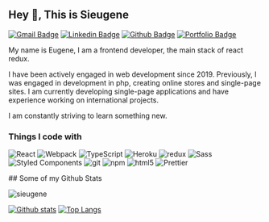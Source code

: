 ## Hey 👋, This is Sieugene
[![Gmail Badge](https://img.shields.io/badge/-sieugene@mail.ru-c14438?style=flat&logo=Gmail&logoColor=white&link=mailto:sieugene@mail.ru)](mailto:sieugene@mail.ru) 
[![Linkedin Badge](https://img.shields.io/badge/-https://www.linkedin.com/in/sieugene-0072b1?style=flat&logo=Linkedin&logoColor=white&link=https://www.linkedin.com/in/https://www.linkedin.com/in/sieugene/)](https://www.linkedin.com/in/https://www.linkedin.com/in/sieugene/) [![Github Badge](https://img.shields.io/badge/-sieugene-grey?style=flat&logo=github&logoColor=white&link=https://github.com/sieugene/)](https://www.github.com/sieugene/) [![Portfolio Badge](https://img.shields.io/badge/portfolio-web-blue?style=flat&link=https://sieugene.vercel.app//)](https://sieugene.vercel.app//) <p align='left'>My name is Eugene, I am a frontend developer, the main stack of react redux.

I have been actively engaged in web development since 2019. Previously, I was engaged in development in php, creating online stores and single-page sites. I am currently developing single-page applications and have experience working on international projects.

I am constantly striving to learn something new.</p>
<h3>Things I code with</h3>
<p>
  <img alt="React" src="https://img.shields.io/badge/-React-45b8d8?style=flat-square&logo=react&logoColor=white" />
  <img alt="Webpack" src="https://img.shields.io/badge/-Webpack-8DD6F9?style=flat-square&logo=webpack&logoColor=white" /> 
  <img alt="TypeScript" src="https://img.shields.io/badge/-TypeScript-007ACC?style=flat-square&logo=typescript&logoColor=white" />
  <img alt="Heroku" src="https://img.shields.io/badge/-Heroku-430098?style=flat-square&logo=heroku&logoColor=white" />
  <img alt="redux" src="https://img.shields.io/badge/-Redux-764ABC?style=flat-square&logo=redux&logoColor=white" />
  <img alt="Sass" src="https://img.shields.io/badge/-Sass-CC6699?style=flat-square&logo=sass&logoColor=white" />
  <img alt="Styled Components" src="https://img.shields.io/badge/-Styled_Components-db7092?style=flat-square&logo=styled-components&logoColor=white" />
  <img alt="git" src="https://img.shields.io/badge/-Git-F05032?style=flat-square&logo=git&logoColor=white" />
  <img alt="npm" src="https://img.shields.io/badge/-NPM-CB3837?style=flat-square&logo=npm&logoColor=white" />
  <img alt="html5" src="https://img.shields.io/badge/-HTML5-E34F26?style=flat-square&logo=html5&logoColor=white" />
  <img alt="Prettier" src="https://img.shields.io/badge/-Prettier-F7B93E?style=flat-square&logo=prettier&logoColor=white" />
</p>
## Some of my Github Stats
<p align=left> <img src=https://komarev.com/ghpvc/?username=sieugene alt=sieugene /> </p>

[![Github stats](https://github-readme-stats.vercel.app/api?username=sieugene&show_icons=true&include_all_commits=true)](https://github.com/sieugene/github-readme-stats)
[![Top Langs](https://github-readme-stats.vercel.app/api/top-langs/?username=sieugene&layout=compact)](https://github.com/sieugene/github-readme-stats)
